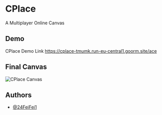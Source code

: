 
# CPlace

A Multiplayer Online Canvas

## Demo


CPlace Demo Link https://cplace-tmumk.run-eu-central1.goorm.site/ace
## Final Canvas

![CPlace Canvas](https://cplace-tmumk.run-eu-central1.goorm.site/place.png?timestamp=123456)



## Authors

- [@24FeiFei1](https://www.github.com/24FeiFei1)




